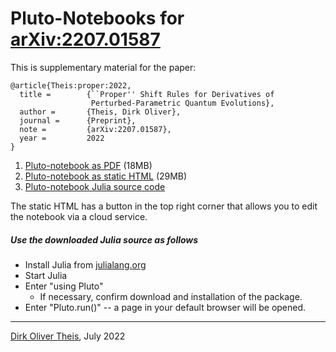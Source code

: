 # Pluto-Notebooks for [arXiv:2207.01587](https://arxiv.org/abs/2207.01587)

This is supplementary material for the paper:

```
@article{Theis:proper:2022,
  title =        {``Proper'' Shift Rules for Derivatives of
                  Perturbed-Parametric Quantum Evolutions},
  author =       {Theis, Dirk Oliver},
  journal =      {Preprint},
  note =         {arXiv:2207.01587},
  year =         2022
}
```

1. [Pluto-notebook as PDF](./nyquist-vs-banchi+crooks.jl.pdf) (18MB)
2. [Pluto-notebook as static HTML](./nyquist-vs-banchi+crooks.jl.html)  (29MB)
3. [Pluto-notebook Julia source code](nyquist-vs-banchi+crooks.jl)

The static HTML has a button in the top right corner that allows you to edit the notebook via a cloud service.

##### Use the downloaded Julia source as follows

* Install Julia from [julialang.org](https://julialang.org)
* Start Julia
* Enter "using Pluto"
  * If necessary, confirm download and installation of the package.
* Enter "Pluto.run()" -- a page in your default browser will be opened.

---

[Dirk Oliver Theis](https://quantum-computing.ut.ee/?page_id=292), July 2022
